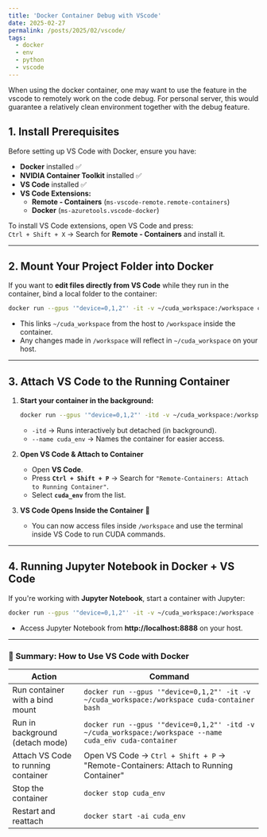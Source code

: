 ```yaml
---
title: 'Docker Container Debug with VScode'
date: 2025-02-27
permalink: /posts/2025/02/vscode/
tags:
  - docker
  - env 
  - python
  - vscode
---
```


When using the docker container, one may want to use the feature in the vscode to remotely work on the code debug. For personal server, this would guarantee a relatively clean environment together with the debug feature. 

## **1. Install Prerequisites**
Before setting up VS Code with Docker, ensure you have:

- **Docker** installed ✅  
- **NVIDIA Container Toolkit** installed ✅  
- **VS Code** installed ✅  
- **VS Code Extensions:**
  - **Remote - Containers** (`ms-vscode-remote.remote-containers`)
  - **Docker** (`ms-azuretools.vscode-docker`)

To install VS Code extensions, open VS Code and press:  
```Ctrl + Shift + X``` → Search for **Remote - Containers** and install it.

---

## **2. Mount Your Project Folder into Docker**
If you want to **edit files directly from VS Code** while they run in the container, bind a local folder to the container:

```bash
docker run --gpus '"device=0,1,2"' -it -v ~/cuda_workspace:/workspace cuda-container bash
```

- This links `~/cuda_workspace` from the host to `/workspace` inside the container.
- Any changes made in `/workspace` will reflect in `~/cuda_workspace` on your host.

---

## **3. Attach VS Code to the Running Container**
1. **Start your container in the background:**
   ```bash
   docker run --gpus '"device=0,1,2"' -itd -v ~/cuda_workspace:/workspace --name cuda_env cuda-container
   ```
   - `-itd` → Runs interactively but detached (in background).
   - `--name cuda_env` → Names the container for easier access.

2. **Open VS Code & Attach to Container**
   - Open **VS Code**.
   - Press **`Ctrl + Shift + P`** → Search for `"Remote-Containers: Attach to Running Container"`.
   - Select **`cuda_env`** from the list.

3. **VS Code Opens Inside the Container** 🎉  
   - You can now access files inside `/workspace` and use the terminal inside VS Code to run CUDA commands.

---

## **4. Running Jupyter Notebook in Docker + VS Code**
If you're working with **Jupyter Notebook**, start a container with Jupyter:

```bash
docker run --gpus '"device=0,1,2"' -it -v ~/cuda_workspace:/workspace -p 8888:8888 cuda-container bash -c "pip install notebook && jupyter notebook --ip=0.0.0.0 --port=8888 --allow-root"
```
- Access Jupyter Notebook from **http://localhost:8888** on your host.

---

### **🚀 Summary: How to Use VS Code with Docker**
| Action | Command |
|--------|---------|
| Run container with a bind mount | `docker run --gpus '"device=0,1,2"' -it -v ~/cuda_workspace:/workspace cuda-container bash` |
| Run in background (detach mode) | `docker run --gpus '"device=0,1,2"' -itd -v ~/cuda_workspace:/workspace --name cuda_env cuda-container` |
| Attach VS Code to running container | Open VS Code → `Ctrl + Shift + P` → "Remote-Containers: Attach to Running Container" |
| Stop the container | `docker stop cuda_env` |
| Restart and reattach | `docker start -ai cuda_env` |
